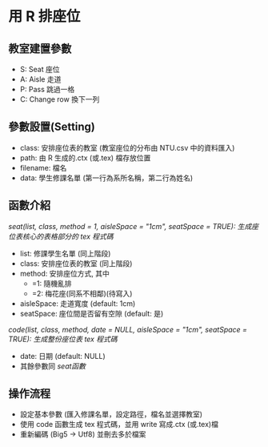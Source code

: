 # 用 R 排座位
## 教室建置參數
   * S: Seat 座位
   * A: Aisle 走道
   * P: Pass 跳過一格
   * C: Change row 換下一列
   
## 參數設置(Setting)
   * class: 安排座位表的教室 (教室座位的分布由 NTU.csv 中的資料匯入)
   * path: 由 R 生成的.ctx (或.tex) 檔存放位置
   * filename: 檔名
   * data: 學生修課名單 (第一行為系所名稱，第二行為姓名)
   
## 函數介紹
   _seat(list, class, method = 1, aisleSpace = "1cm", seatSpace = TRUE): 生成座位表核心的表格部分的 tex 程式碼_
   * list: 修課學生名單 (同上階段)
   * class: 安排座位表的教室 (同上階段)
   * method: 安排座位方式, 其中 
      * =1: 隨機亂排
      * =2: 梅花座(同系不相鄰)(待寫入)
   * aisleSpace: 走道寬度 (default: 1cm)
   * seatSpace: 座位間是否留有空隙 (default: 是)

   _code(list, class, method, date = NULL, aisleSpace = "1cm", seatSpace = TRUE): 生成整份座位表 tex 程式碼_
   * date: 日期 (default: NULL)
   * 其餘參數同 _seat函數_

## 操作流程
   * 設定基本參數 (匯入修課名單，設定路徑，檔名並選擇教室)
   * 使用 code 函數生成 tex 程式碼，並用 write 寫成.ctx (或.tex)檔
   * 重新編碼 (Big5 -> Utf8) 並刪去多於檔案
